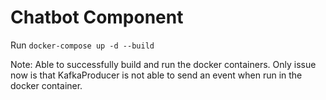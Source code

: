 # Chatbot Component

Run `docker-compose up -d --build`

Note: Able to successfully build and run the docker containers. Only issue now is that KafkaProducer is not able to send an event when run in the docker container.